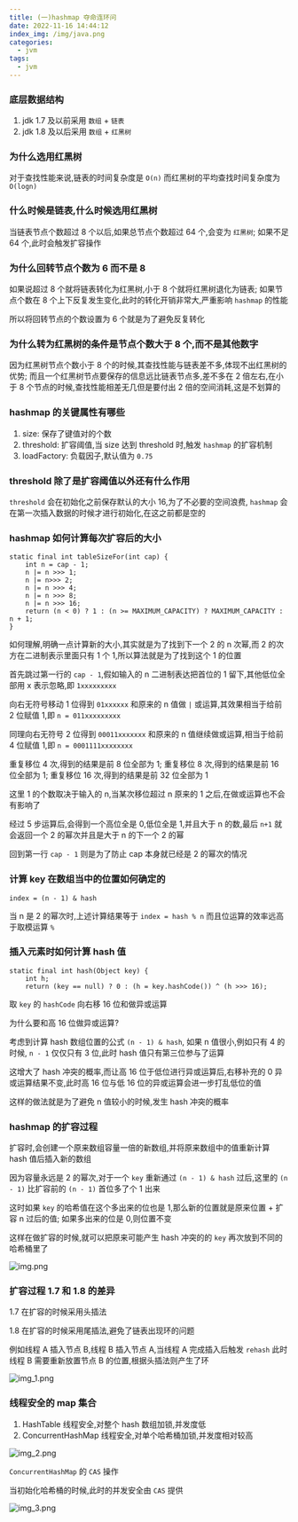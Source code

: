 ```yaml
---
title: (一)hashmap 夺命连环问
date: 2022-11-16 14:44:12
index_img: /img/java.png
categories:
  - jvm
tags:
  - jvm
---
```


### 底层数据结构

1. jdk 1.7 及以前采用 `数组` + `链表`
2. jdk 1.8 及以后采用 `数组` + `红黑树`

### 为什么选用红黑树

对于查找性能来说,链表的时间复杂度是 `O(n)` 而红黑树的平均查找时间复杂度为 `O(logn)`

### 什么时候是链表,什么时候选用红黑树

当链表节点个数超过 8 个以后,如果总节点个数超过 64 个,会变为 `红黑树`; 如果不足 64 个,此时会触发扩容操作

### 为什么回转节点个数为 6 而不是 8

如果说超过 8 个就将链表转化为红黑树,小于 8 个就将红黑树退化为链表; 如果节点个数在 8 个上下反复发生变化,此时的转化开销非常大,严重影响 `hashmap` 的性能

所以将回转节点的个数设置为 6 个就是为了避免反复转化

### 为什么转为红黑树的条件是节点个数大于 8 个,而不是其他数字

因为红黑树节点个数小于 8 个的时候,其查找性能与链表差不多,体现不出红黑树的优势; 而且一个红黑树节点要保存的信息远比链表节点多,差不多在 2 倍左右,在小于 8 个节点的时候,查找性能相差无几但是要付出 2 倍的空间消耗,这是不划算的

### hashmap 的关键属性有哪些

1. size: 保存了键值对的个数
2. threshold: 扩容阈值,当 size 达到 threshold 时,触发 `hashmap` 的扩容机制
3. loadFactory: 负载因子,默认值为 `0.75`

### threshold 除了是扩容阈值以外还有什么作用

`threshold` 会在初始化之前保存默认的大小 16,为了不必要的空间浪费, `hashmap` 会在第一次插入数据的时候才进行初始化,在这之前都是空的

### hashmap 如何计算每次扩容后的大小

```
static final int tableSizeFor(int cap) {
    int n = cap - 1;
    n |= n >>> 1;
    n |= n>>> 2;
    n |= n >>> 4;
    n |= n >>> 8;
    n |= n >>> 16;
    return (n < 0) ? 1 : (n >= MAXIMUM_CAPACITY) ? MAXIMUM_CAPACITY : n + 1;
}
```

如何理解,明确一点计算新的大小,其实就是为了找到下一个 2 的 n 次幂,而 2 的次方在二进制表示里面只有 1 个 1,所以算法就是为了找到这个 1 的位置

首先跳过第一行的 `cap - 1`,假如输入的 n 二进制表达把首位的 1 留下,其他低位全部用 x 表示忽略,即 `1xxxxxxxxx`

向右无符号移动 1 位得到 `01xxxxxx` 和原来的 n 值做 `|` 或运算,其效果相当于给前 2 位赋值 1,即 `n = 011xxxxxxxxx`

同理向右无符号 2 位得到 `00011xxxxxxx` 和原来的 n 值继续做或运算,相当于给前 4 位赋值 1,即 `n = 0001111xxxxxxxx`

重复移位 4 次,得到的结果是前 8 位全部为 1; 重复移位 8 次,得到的结果是前 16 位全部为 1; 重复移位 16 次,得到的结果是前 32 位全部为 1

这里 1 的个数取决于输入的 n,当某次移位超过 n 原来的 1 之后,在做或运算也不会有影响了

经过 5 步运算后,会得到一个高位全是 0,低位全是 1,并且大于 n 的数,最后 `n+1` 就会返回一个 2 的幂次并且是大于 n 的下一个 2 的幂

回到第一行 `cap - 1` 则是为了防止 cap 本身就已经是 2 的幂次的情况

### 计算 key 在数组当中的位置如何确定的

```
index = (n - 1) & hash
```

当 n 是 2 的幂次时,上述计算结果等于 `index = hash % n` 而且位运算的效率远高于取模运算 `%`

### 插入元素时如何计算 hash 值

```
static final int hash(Object key) {
    int h;
    return (key == null) ? 0 : (h = key.hashCode()) ^ (h >>> 16);
```

取 `key` 的 `hashCode` 向右移 16 位和做异或运算

为什么要和高 16 位做异或运算?

考虑到计算 hash 数组位置的公式 `(n - 1) & hash`, 如果 n 值很小,例如只有 4 的时候, `n - 1` 仅仅只有 3 位,此时 hash 值只有第三位参与了运算

这增大了 hash 冲突的概率,而让高 16 位于低位进行异或运算后,右移补充的 0 异或运算结果不变,此时高 16 位与低 16 位的异或运算会进一步打乱低位的值

这样的做法就是为了避免 n 值较小的时候,发生 hash 冲突的概率

### hashmap 的扩容过程

扩容时,会创建一个原来数组容量一倍的新数组,并将原来数组中的值重新计算 hash 值后插入新的数组

因为容量永远是 2 的幂次,对于一个 `key` 重新通过 `(n - 1) & hash` 过后,这里的 `(n - 1)` 比扩容前的 `(n - 1)` 首位多了个 1 出来

这时如果 `key` 的哈希值在这个多出来的位也是 1,那么新的位置就是原来位置 + 扩容 n 过后的值; 如果多出来的位是 0,则位置不变

这样在做扩容的时候,就可以把原来可能产生 hash 冲突的的 `key` 再次放到不同的哈希桶里了

![img.png](https://tva1.sinaimg.cn/large/008vK57jgy1h87u14p6tqj30q307haej.jpg)

### 扩容过程 1.7 和 1.8 的差异

1.7 在扩容的时候采用头插法

1.8 在扩容的时候采用尾插法,避免了链表出现环的问题

例如线程 A 插入节点 B,线程 B 插入节点 A,当线程 A 完成插入后触发 `rehash` 此时线程 B 需要重新放置节点 B 的位置,根据头插法则产生了环

![img_1.png](https://tva1.sinaimg.cn/large/008vK57jgy1h87u1e6fzqj30is0biaea.jpg)

### 线程安全的 map 集合

1. HashTable 线程安全,对整个 hash 数组加锁,并发度低
2. ConcurrentHashMap 线程安全,对单个哈希桶加锁,并发度相对较高

![img_2.png](https://tva1.sinaimg.cn/large/008vK57jgy1h87u19lr96j30ke0dgjy5.jpg)

`ConcurrentHashMap` 的 `CAS` 操作

当初始化哈希桶的时候,此时的并发安全由 `CAS` 提供

![img_3.png](https://tva1.sinaimg.cn/large/008vK57jgy1h87u1iswolj30hb02jwg9.jpg)